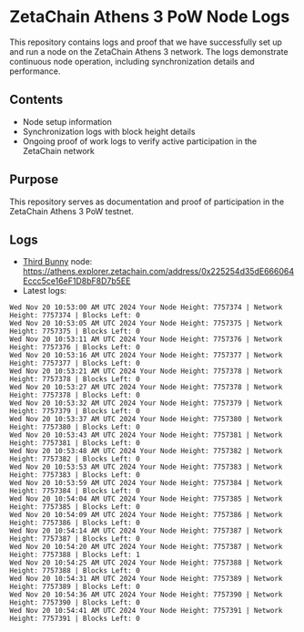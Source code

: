 # ZetaChain Athens 3 PoW Node Logs
This repository contains logs and proof that we have successfully set up and run a node on the ZetaChain Athens 3 network. The logs demonstrate continuous node operation, including synchronization details and performance.

## Contents
- Node setup information
- Synchronization logs with block height details
- Ongoing proof of work logs to verify active participation in the ZetaChain network

## Purpose
This repository serves as documentation and proof of participation in the ZetaChain Athens 3 PoW testnet.

## Logs

- [Third Bunny](https://thirdbunny.xyz/) node: https://athens.explorer.zetachain.com/address/0x225254d35dE666064Eccc5ce16eF1D8bF8D7b5EE
- Latest logs:
```
Wed Nov 20 10:53:00 AM UTC 2024 Your Node Height: 7757374 | Network Height: 7757374 | Blocks Left: 0
Wed Nov 20 10:53:05 AM UTC 2024 Your Node Height: 7757375 | Network Height: 7757375 | Blocks Left: 0
Wed Nov 20 10:53:11 AM UTC 2024 Your Node Height: 7757376 | Network Height: 7757376 | Blocks Left: 0
Wed Nov 20 10:53:16 AM UTC 2024 Your Node Height: 7757377 | Network Height: 7757377 | Blocks Left: 0
Wed Nov 20 10:53:21 AM UTC 2024 Your Node Height: 7757378 | Network Height: 7757378 | Blocks Left: 0
Wed Nov 20 10:53:27 AM UTC 2024 Your Node Height: 7757378 | Network Height: 7757378 | Blocks Left: 0
Wed Nov 20 10:53:32 AM UTC 2024 Your Node Height: 7757379 | Network Height: 7757379 | Blocks Left: 0
Wed Nov 20 10:53:37 AM UTC 2024 Your Node Height: 7757380 | Network Height: 7757380 | Blocks Left: 0
Wed Nov 20 10:53:43 AM UTC 2024 Your Node Height: 7757381 | Network Height: 7757381 | Blocks Left: 0
Wed Nov 20 10:53:48 AM UTC 2024 Your Node Height: 7757382 | Network Height: 7757382 | Blocks Left: 0
Wed Nov 20 10:53:53 AM UTC 2024 Your Node Height: 7757383 | Network Height: 7757383 | Blocks Left: 0
Wed Nov 20 10:53:59 AM UTC 2024 Your Node Height: 7757384 | Network Height: 7757384 | Blocks Left: 0
Wed Nov 20 10:54:04 AM UTC 2024 Your Node Height: 7757385 | Network Height: 7757385 | Blocks Left: 0
Wed Nov 20 10:54:09 AM UTC 2024 Your Node Height: 7757386 | Network Height: 7757386 | Blocks Left: 0
Wed Nov 20 10:54:14 AM UTC 2024 Your Node Height: 7757387 | Network Height: 7757387 | Blocks Left: 0
Wed Nov 20 10:54:20 AM UTC 2024 Your Node Height: 7757387 | Network Height: 7757388 | Blocks Left: 1
Wed Nov 20 10:54:25 AM UTC 2024 Your Node Height: 7757388 | Network Height: 7757388 | Blocks Left: 0
Wed Nov 20 10:54:31 AM UTC 2024 Your Node Height: 7757389 | Network Height: 7757389 | Blocks Left: 0
Wed Nov 20 10:54:36 AM UTC 2024 Your Node Height: 7757390 | Network Height: 7757390 | Blocks Left: 0
Wed Nov 20 10:54:41 AM UTC 2024 Your Node Height: 7757391 | Network Height: 7757391 | Blocks Left: 0
```
